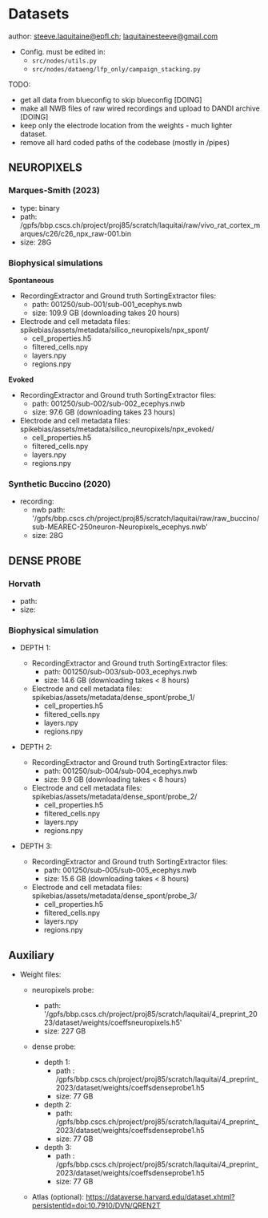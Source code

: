 # Datasets

author: steeve.laquitaine@epfl.ch; laquitainesteeve@gmail.com

* Config. must be edited in: 
  * `src/nodes/utils.py`
  * `src/nodes/dataeng/lfp_only/campaign_stacking.py`

TODO:

- get all data from blueconfig to skip blueconfig [DOING]
- make all NWB files of raw wired recordings and upload to DANDI archive [DOING]
- keep only the electrode location from the weights - much lighter dataset.
- remove all hard coded paths of the codebase (mostly in /pipes)

## NEUROPIXELS 

### Marques-Smith (2023)

  - type: binary
  - path: /gpfs/bbp.cscs.ch/project/proj85/scratch/laquitai/raw/vivo_rat_cortex_marques/c26/c26_npx_raw-001.bin
  - size: 28G

### Biophysical simulations

**Spontaneous**

  - RecordingExtractor and Ground truth SortingExtractor files:
    - path: 001250/sub-001/sub-001_ecephys.nwb
    - size: 109.9 GB (downloading takes 20 hours)
  - Electrode and cell metadata files: spikebias/assets/metadata/silico_neuropixels/npx_spont/
    - cell_properties.h5
    - filtered_cells.npy
    - layers.npy
    - regions.npy

**Evoked**

  - RecordingExtractor and Ground truth SortingExtractor files:
    - path: 001250/sub-002/sub-002_ecephys.nwb
    - size: 97.6 GB (downloading takes 23 hours)
  - Electrode and cell metadata files: spikebias/assets/metadata/silico_neuropixels/npx_evoked/
    - cell_properties.h5
    - filtered_cells.npy
    - layers.npy
    - regions.npy

### Synthetic Buccino (2020)

  - recording:
    - nwb path: '/gpfs/bbp.cscs.ch/project/proj85/scratch/laquitai/raw/raw_buccino/sub-MEAREC-250neuron-Neuropixels_ecephys.nwb'
    - size: 28G

## DENSE PROBE

### Horvath 

  - path: 
  - size: 

### Biophysical simulation

- DEPTH 1:
  - RecordingExtractor and Ground truth SortingExtractor files:
    - path: 001250/sub-003/sub-003_ecephys.nwb
    - size: 14.6 GB (downloading takes < 8 hours)
  - Electrode and cell metadata files: spikebias/assets/metadata/dense_spont/probe_1/
    - cell_properties.h5
    - filtered_cells.npy
    - layers.npy
    - regions.npy

- DEPTH 2:
  - RecordingExtractor and Ground truth SortingExtractor files:
    - path: 001250/sub-004/sub-004_ecephys.nwb
    - size: 9.9 GB (downloading takes < 8 hours)
  - Electrode and cell metadata files: spikebias/assets/metadata/dense_spont/probe_2/
    - cell_properties.h5
    - filtered_cells.npy
    - layers.npy
    - regions.npy

- DEPTH 3:
  - RecordingExtractor and Ground truth SortingExtractor files:
    - path: 001250/sub-005/sub-005_ecephys.nwb
    - size: 15.6 GB (downloading takes < 8 hours)
  - Electrode and cell metadata files: spikebias/assets/metadata/dense_spont/probe_3/
    - cell_properties.h5
    - filtered_cells.npy
    - layers.npy
    - regions.npy

## Auxiliary

- Weight files:

  - neuropixels probe:
    - path: '/gpfs/bbp.cscs.ch/project/proj85/scratch/laquitai/4_preprint_2023/dataset/weights/coeffsneuropixels.h5'
    - size: 227 GB

  - dense probe:
    - depth 1:
      - path : /gpfs/bbp.cscs.ch/project/proj85/scratch/laquitai/4_preprint_2023/dataset/weights/coeffsdenseprobe1.h5
      - size: 77 GB
    - depth 2:
      - path: /gpfs/bbp.cscs.ch/project/proj85/scratch/laquitai/4_preprint_2023/dataset/weights/coeffsdenseprobe1.h5
      - size: 77 GB
    - depth 3:
      - path : /gpfs/bbp.cscs.ch/project/proj85/scratch/laquitai/4_preprint_2023/dataset/weights/coeffsdenseprobe1.h5
      - size: 77 GB

  - Atlas (optional): https://dataverse.harvard.edu/dataset.xhtml?persistentId=doi:10.7910/DVN/QREN2T